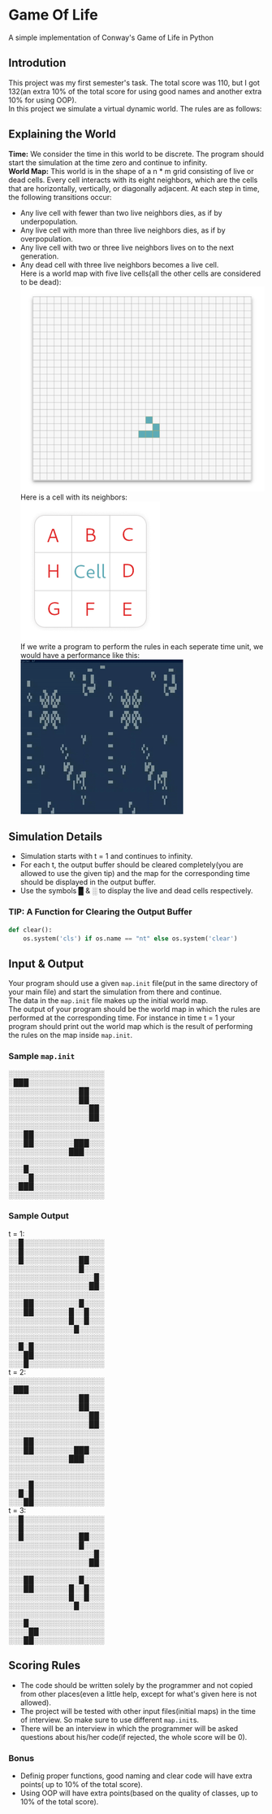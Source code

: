 # Game Of Life
A simple implementation of Conway's Game of Life in Python  
## Introdution
This project was my first semester's task. The total score was 110, but I got 
132(an extra 10% of the total score for using good names and another extra 10% 
for using OOP).  
In this project we simulate a virtual dynamic world. The rules are as follows:  
## Explaining the World
**Time:** We consider the time in this world to be discrete. The program should 
start the simulation at the time zero and continue to infinity.  
**World Map:** This world is in the shape of a n * m grid consisting of 
live or dead cells. Every cell interacts with its eight neighbors, which are 
the cells that are horizontally, vertically, or diagonally adjacent. At each 
step in time, the following transitions occur:  
+ Any live cell with fewer than two live neighbors dies, as if by 
underpopulation.  
+ Any live cell with more than three live neighbors dies, as if by 
overpopulation.  
+ Any live cell with two or three live neighbors lives on to the next 
generation.  
+ Any dead cell with three live neighbors becomes a live cell.  
Here is a world map with five live cells(all the other cells are considered to 
be dead):  
![a world map with five live cells](./images/c9mb_map.png)  
Here is a cell with its neighbors:  
![a cell with its neighbors](./images/0glm_neighbors.png)  
If we write a program to perform the rules in each seperate time unit, we 
would have a performance like this:  
![a sample performance](./images/3fba_output5.gif)  
## Simulation Details
+ Simulation starts with t = 1 and continues to infinity.  
+ For each t, the output buffer should be cleared completely(you are allowed 
to use the given tip) and the map for the corresponding time should be 
displayed in the output buffer.  
+ Use the symbols █ & ░ to display the live and dead cells respectively.  
### TIP: A Function for Clearing the Output Buffer
```Python
def clear():
    os.system('cls') if os.name == "nt" else os.system('clear')
```
## Input & Output
Your program should use a given `map.init` file(put in the same directory of 
your main file) and start the simulation from there and continue.  
The data in the `map.init` file makes up the initial world map.  
The output of your program should be the world map in which the rules are 
performed at the corresponding time. For instance in time t = 1 your program 
should print out the world map which is the result of performing the rules on 
the map inside `map.init`.  
### Sample `map.init`
░░░░░░░░░░░░░░░░░░░  
░███░░░░░░░░░░░░░░░  
░░░░░░░░░░░░░░██░░░  
░░░░░░░░░░░░░░██░░░  
░░░░░░░░░░░░░░░░██░  
░░░░░░░░░░░░░░░░██░  
░░░░░░░░░░░░░░░░░░░  
░░░██░░░░░░░░░░░░░░  
░░░██░░░░░░░░███░░░  
░░░░░░░░░░░░███░░░░  
░░░░░░░░░░░░░░░░░░░  
░░░█░░░░░░░░░░░░░░░  
░░░░█░░░░░░░░░░░░░░  
░░███░░░░░░░░░░░░░░  
░░░░░░░░░░░░░░░░░░░  
### Sample Output
t = 1:  
░░█░░░░░░░░░░░░░░░░  
░░█░░░░░░░░░░░░░░░░  
░░█░░░░░░░░░░░██░░░  
░░░░░░░░░░░░░░█░░░░  
░░░░░░░░░░░░░░░░░█░  
░░░░░░░░░░░░░░░░██░  
░░░░░░░░░░░░░░░░░░░  
░░░██░░░░░░░░░█░░░░  
░░░██░░░░░░░█░░█░░░  
░░░░░░░░░░░░█░░█░░░  
░░░░░░░░░░░░░█░░░░░  
░░░░░░░░░░░░░░░░░░░  
░░█░█░░░░░░░░░░░░░░  
░░░██░░░░░░░░░░░░░░  
░░░█░░░░░░░░░░░░░░░  
t = 2:  
░░░░░░░░░░░░░░░░░░░  
░███░░░░░░░░░░░░░░░  
░░░░░░░░░░░░░░██░░░  
░░░░░░░░░░░░░░██░░░  
░░░░░░░░░░░░░░░░██░  
░░░░░░░░░░░░░░░░██░  
░░░░░░░░░░░░░░░░░░░  
░░░██░░░░░░░░░░░░░░  
░░░██░░░░░░░░███░░░  
░░░░░░░░░░░░███░░░░  
░░░░░░░░░░░░░░░░░░░  
░░░░░░░░░░░░░░░░░░░  
░░░░█░░░░░░░░░░░░░░  
░░█░█░░░░░░░░░░░░░░  
░░░██░░░░░░░░░░░░░░  
t = 3:  
░░█░░░░░░░░░░░░░░░░  
░░█░░░░░░░░░░░░░░░░  
░░█░░░░░░░░░░░██░░░  
░░░░░░░░░░░░░░█░░░░  
░░░░░░░░░░░░░░░░░█░  
░░░░░░░░░░░░░░░░██░  
░░░░░░░░░░░░░░░░░░░  
░░░██░░░░░░░░░█░░░░  
░░░██░░░░░░░█░░█░░░  
░░░░░░░░░░░░█░░█░░░  
░░░░░░░░░░░░░█░░░░░  
░░░░░░░░░░░░░░░░░░░  
░░░█░░░░░░░░░░░░░░░  
░░░░██░░░░░░░░░░░░░  
░░░██░░░░░░░░░░░░░░  
## Scoring Rules
+ The code should be written solely by the programmer and not copied from other 
places(even a little help, except for what's given here is not allowed).  
+ The project will be tested with other input files(initial maps) in the time 
of interview. So make sure to use different `map.init`s.  
+ There will be an interview in which the programmer will be asked questions 
about his/her code(if rejected, the whole score will be 0).  
### Bonus
+ Definig proper functions, good naming and clear code will have extra points(
up to 10% of the total score).  
+ Using OOP will have extra points(based on the quality of classes, up to 10% 
of the total score).
